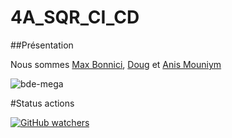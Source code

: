 # 4A_SQR_CI_CD

##Présentation

Nous sommes [Max Bonnici](https://github.com/MaxBonnici), [Doug](https://github.com/DoganKaptan) et [Anis Mouniym](https://github.com/AnisMouniym)

![bde-mega](https://user-images.githubusercontent.com/95021980/210582471-8ddd094d-ac9d-4e56-8dad-29d0fd7e7058.png)

#Status actions

[![GitHub watchers](https://img.shields.io/github/watchers/Naereen/StrapDown.js.svg?style=social&label=Watch&maxAge=2592000)](https://GitHub.com/Naereen/StrapDown.js/watchers/)
